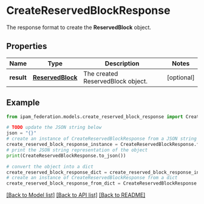 # CreateReservedBlockResponse

The response format to create the __ReservedBlock__ object.

## Properties

Name | Type | Description | Notes
------------ | ------------- | ------------- | -------------
**result** | [**ReservedBlock**](ReservedBlock.md) | The created ReservedBlock object. | [optional] 

## Example

```python
from ipam_federation.models.create_reserved_block_response import CreateReservedBlockResponse

# TODO update the JSON string below
json = "{}"
# create an instance of CreateReservedBlockResponse from a JSON string
create_reserved_block_response_instance = CreateReservedBlockResponse.from_json(json)
# print the JSON string representation of the object
print(CreateReservedBlockResponse.to_json())

# convert the object into a dict
create_reserved_block_response_dict = create_reserved_block_response_instance.to_dict()
# create an instance of CreateReservedBlockResponse from a dict
create_reserved_block_response_from_dict = CreateReservedBlockResponse.from_dict(create_reserved_block_response_dict)
```
[[Back to Model list]](../README.md#documentation-for-models) [[Back to API list]](../README.md#documentation-for-api-endpoints) [[Back to README]](../README.md)


